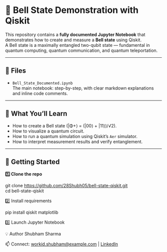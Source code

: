 # 🧩 Bell State Demonstration with Qiskit

This repository contains a **fully documented Jupyter Notebook** that demonstrates how to create and measure a **Bell state** using Qiskit.  
A Bell state is a maximally entangled two-qubit state — fundamental in quantum computing, quantum communication, and quantum teleportation.

---

## 📂 Files

- `Bell_State_Documented.ipynb`  
  The main notebook: step-by-step, with clear markdown explanations and inline code comments.

---

## 🧠 What You’ll Learn

- How to create a Bell state (|Φ+⟩ = (|00⟩ + |11⟩)/√2).
- How to visualize a quantum circuit.
- How to run a quantum simulation using Qiskit’s `Aer` simulator.
- How to interpret measurement results and verify entanglement.

---
## 🚀 Getting Started

**1️⃣ Clone the repo**

git clone https://github.com/28Shubh05/bell-state-qiskit.git  <br>
cd bell-state-qiskit

2️⃣ Install requirements

pip install qiskit matplotlib

3️⃣ Launch Jupyter Notebook

💡 Author
Shubham Sharma

📫 Connect: workid.shubham@example.com | [LinkedIn](www.linkedin.com/in/shubh01sharma)
